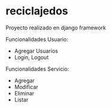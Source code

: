 # reciclajedos

Proyecto realizado en django framework

Funcionalidades Usuario:
- Agregar Usuarios
- Login, Logout

Funcionalidades Servicio:
- Agregar
- Modificar
- Eliminar
- Listar